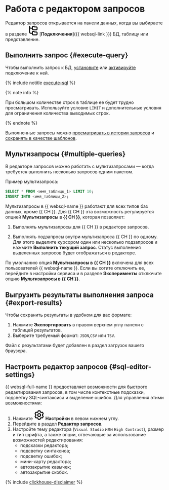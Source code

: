 # Работа с редактором запросов

Редактор запросов открывается на панели данных, когда вы выбираете в разделе ![image](../../_assets/console-icons/folder-tree.svg) [**Подключения**]({{ websql-link }}) БД, таблицу или представление. 

## Выполнить запрос {#execute-query}

Чтобы выполнить запрос к БД, [установите](create-connection.md#connect-db) или [активируйте](connect.md#update-connection) подключение к ней.

{% include notitle [execute-sql](../../_includes/websql/execute-sql.md) %}

  {% note info %}

  При большом количестве строк в таблице ее будет трудно просматривать. Используйте условие `LIMIT` и дополнительные условия для ограничения количества выводимых строк. 

  {% endnote %}

Выполненные запросы можно [просматривать в истории запросов](history.md) и [сохранять в качестве шаблонов](templates.md).

## Мультизапросы {#multiple-queries}

В редакторе запросов можно работать с мультизапросами — когда требуется выполнить несколько запросов одним пакетом.

Пример мультизапроса:

```sql
SELECT * FROM <имя_таблицы_1> LIMIT 10;
INSERT INTO <имя_таблицы_2>;
```

Мультизапросы в {{ websql-name }} работают для всех типов баз данных, кроме {{ CH }}. Для {{ CH }} эта возможность регулируется опцией **Мультизапросы в {{ CH }}**, которая позволяет:

1. Выполнять мультизапросы для {{ CH }} в редакторе запросов.

1. Выполнять подзапросы внутри мультизапроса {{ CH }} по одному. Для этого выделите курсором один или несколько подзапросов и нажмите **Выполнить текущий запрос**. Статус выполнения выделенных запросов будет отображаться в редакторе.

По умолчанию опция **Мультизапросы в {{ CH }}** включена для всех пользователей {{ websql-name }}. Если вы хотите отключить ее, перейдите в настройки сервиса и в разделе **Эксперименты** отключите опцию **Мультизапросы в {{ CH }}**.

## Выгрузить результаты выполнения запроса {#export-results}

Чтобы сохранить результаты в удобном для вас формате:

1. Нажмите **Экспортировать** в правом верхнем углу панели с таблицей результатов.
1. Выберите требуемый формат: `JSON`,`CSV` или `TSV`.

Файл с результатами будет добавлен в раздел загрузок вашего браузера.

## Настроить редактор запросов {#sql-editor-settings}

{{ websql-full-name }} предоставляет возможности для быстрого редактирования запросов, в том числе контекстные подсказки, подсветку SQL-синтаксиса и выделение ошибок. Для управления этими возможностями: 

1. Нажмите ![image](../../_assets/console-icons/gear.svg) **Настройки** в левом нижнем углу.
1. Перейдите в раздел **Редактор запросов**. 
1. Настройте тему редактора (`Visual Studio` или `High Contrast`), размер и тип шрифта, а также опции, отвечающие за использование возможностей редактирования:
   * подсказки редактора;
   * подсветку синтаксиса;
   * подсветку ошибок;
   * мини-карту редактора;
   * автозакрытие кавычек;
   * автозакрытие скобок.

{% include [clickhouse-disclaimer](../../_includes/clickhouse-disclaimer.md) %}
